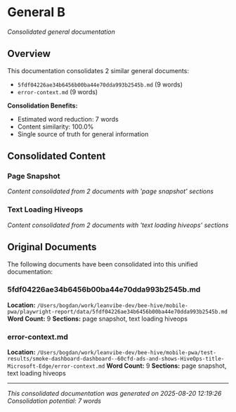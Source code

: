# General B

*Consolidated general documentation*

## Overview

This documentation consolidates 2 similar general documents:

- `5fdf04226ae34b6456b00ba44e70dda993b2545b.md` (9 words)
- `error-context.md` (9 words)


**Consolidation Benefits:**
- Estimated word reduction: 7 words
- Content similarity: 100.0%
- Single source of truth for general information

## Consolidated Content

### Page Snapshot

*Content consolidated from 2 documents with 'page snapshot' sections*

### Text Loading Hiveops

*Content consolidated from 2 documents with 'text loading hiveops' sections*


## Original Documents

The following documents have been consolidated into this unified documentation:

### 5fdf04226ae34b6456b00ba44e70dda993b2545b.md

**Location:** `/Users/bogdan/work/leanvibe-dev/bee-hive/mobile-pwa/playwright-report/data/5fdf04226ae34b6456b00ba44e70dda993b2545b.md`
**Word Count:** 9
**Sections:** page snapshot, text loading hiveops

### error-context.md

**Location:** `/Users/bogdan/work/leanvibe-dev/bee-hive/mobile-pwa/test-results/smoke-dashboard-dashboard--60cfd-ads-and-shows-HiveOps-title-Microsoft-Edge/error-context.md`
**Word Count:** 9
**Sections:** page snapshot, text loading hiveops


---

*This consolidated documentation was generated on 2025-08-20 12:19:26*
*Consolidation potential: 7 words*

